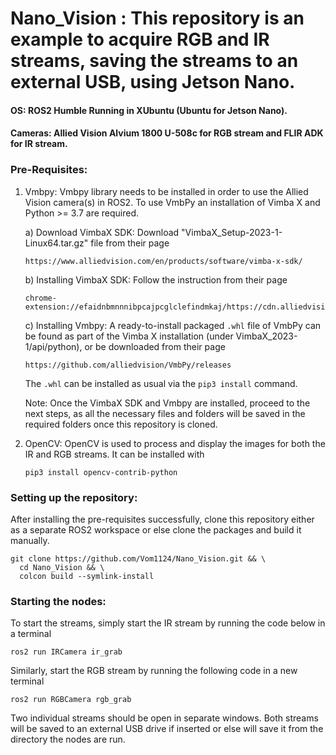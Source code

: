 # Nano_Vision : This repository is an example to acquire RGB and IR streams, saving the streams to an external USB, using Jetson Nano.

####  OS: ROS2 Humble Running in XUbuntu (Ubuntu for Jetson Nano).
####  Cameras: Allied Vision Alvium 1800 U-508c for RGB stream and FLIR ADK for IR stream.

### Pre-Requisites:

  1) Vmbpy:
     Vmbpy library needs to be installed in order to use the Allied Vision camera(s) in ROS2. To use VmbPy an installation of Vimba X and Python >= 3.7 are required.

     a) Download VimbaX SDK: Download "VimbaX_Setup-2023-1-Linux64.tar.gz" file from their page
     
         https://www.alliedvision.com/en/products/software/vimba-x-sdk/

     b) Installing VimbaX SDK: Follow the instruction from their page

         chrome-extension://efaidnbmnnnibpcajpcglclefindmkaj/https://cdn.alliedvision.com/fileadmin/content/documents/products/software/software/Vimba/appnote/Vimba_installation_under_Linux.pdf
         
     c) Installing Vmbpy: A ready-to-install packaged `.whl` file of VmbPy can be found as part of the Vimba X installation (under VimbaX_2023-1/api/python), or be downloaded from their page

         https://github.com/alliedvision/VmbPy/releases
     The `.whl` can be installed as usual via the `pip3 install` command.

     Note: Once the VimbaX SDK and Vmbpy are installed, proceed to the next steps, as all the necessary files and folders will be saved in the required folders once this repository is cloned.

  
  3) OpenCV:
        OpenCV is used to process and display the images for both the IR and RGB streams. It can be installed with

         pip3 install opencv-contrib-python

### Setting up the repository:
  After installing the pre-requisites successfully, clone this repository either as a separate ROS2 workspace or else clone the packages and build it manually.

    git clone https://github.com/Vom1124/Nano_Vision.git && \
      cd Nano_Vision && \
      colcon build --symlink-install

### Starting the nodes:
  To start the streams, simply start the IR stream by running the code below in a terminal
  
    ros2 run IRCamera ir_grab
  
  Similarly, start the RGB stream by running the following code in a new terminal
  
    ros2 run RGBCamera rgb_grab

  Two individual streams should be open in separate windows. Both streams will be saved to an external USB drive if inserted or else will save it from the directory the nodes are run.

  
  
     
